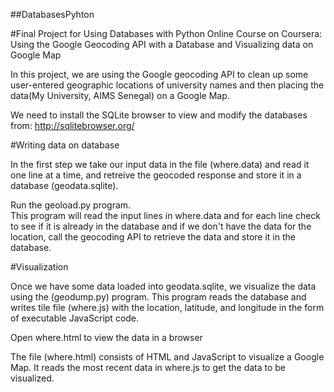 ##DatabasesPyhton

#Final Project for Using Databases with Python Online Course on Coursera: Using the Google Geocoding API with a Database and Visualizing data on Google Map


In this project, we are using the Google geocoding API to clean up some user-entered geographic locations of university names and then placing the data(My University, AIMS Senegal) on a Google Map.

We need to install the SQLite browser to view and modify the databases from:
http://sqlitebrowser.org/

#Writing data on database

In the first step we take our input data in the file (where.data) and read it one line at a time, and retreive the geocoded response and store it in a database (geodata.sqlite).

Run the geoload.py program.  
This program will read the input lines in where.data and for each line check to see if it is already in the database and if we don't have the data for the location, call the geocoding API to retrieve the data and store it in the database.

#Visualization 

Once we have some data loaded into geodata.sqlite, we visualize the data using the (geodump.py) program.  This program reads the database and writes tile file (where.js) with the location, latitude, and longitude in the form of executable JavaScript code. 

Open where.html to view the data in a browser

The file (where.html) consists of HTML and JavaScript to visualize a Google Map.  It reads the most recent data in where.js to get the data to be visualized.

